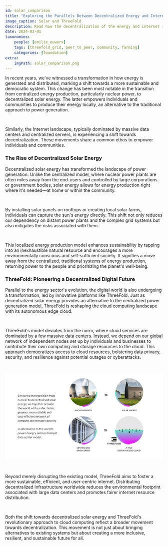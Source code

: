 ```yaml
---
id: solar_comparison
title: "Exploring the Parallels Between Decentralized Energy and Internet Capacity"
image_caption: Solar and ThreeFold
description: Read how the decentralization of the energy and internet industries are empowering individuals and communities.
date: 2024-03-01
taxonomies:
    people: [emilie_ouwerx]
    tags: [threefold_grid, peer_to_peer, community, farming]
    categories: [foundation]
extra:
    imgPath: solar_comparison.png
---
```


In recent years, we've witnessed a transformation in how energy is generated and distributed, marking a shift towards a more sustainable and democratic system. This change has been most notable in the transition from centralized energy production, particularly nuclear power, to decentralized solar energy. The latter empowers individuals and communities to produce their energy locally, an alternative to the traditional approach to power generation.

<br>

Similarly, the Internet landscape, typically dominated by massive data centers and centralized servers, is experiencing a shift towards decentralization. These movements share a common ethos to empower individuals and communities.

### **The Rise of Decentralized Solar Energy**

Decentralized solar energy has transformed the landscape of power generation. Unlike the centralized model, where nuclear power plants are often miles away from the end-users and controlled by large corporations or government bodies, solar energy allows for energy production right where it's needed—at home or within the community.

<br>

By installing solar panels on rooftops or creating local solar farms, individuals can capture the sun's energy directly. This shift not only reduces our dependency on distant power plants and the complex grid systems but also mitigates the risks associated with them.

<br>

This localized energy production model enhances sustainability by tapping into an inexhaustible natural resource and encourages a more environmentally conscious and self-sufficient society. It signifies a move away from the centralized, traditional systems of energy production, returning power to the people and prioritizing the planet's well-being.

### **ThreeFold: Pioneering a Decentralized Digital Future**

Parallel to the energy sector's evolution, the digital world is also undergoing a transformation, led by innovative platforms like ThreeFold. Just as decentralized solar energy provides an alternative to the centralized power generation model, ThreeFold is reshaping the cloud computing landscape with its autonomous edge cloud.

<br>

ThreeFold's model deviates from the norm, where cloud services are dominated by a few massive data centers. Instead, we depend on our global network of independent nodes set up by individuals and businesses to contribute their own computing and storage resources to the cloud. This approach democratizes access to cloud resources, bolstering data privacy, security, and resilience against potential outages or cyberattacks.

<br>

![Image](solar.png#mx-auto)

<br>

Beyond merely disrupting the existing model, ThreeFold aims to foster a more sustainable, efficient, and user-centric internet. Distributing decentralized infrastructure worldwide reduces the environmental footprint associated with large data centers and promotes fairer internet resource distribution.

<br>

Both the shift towards decentralized solar energy and ThreeFold's revolutionary approach to cloud computing reflect a broader movement towards decentralization. This movement is not just about bringing alternatives to existing systems but about creating a more inclusive, resilient, and sustainable future for all.
